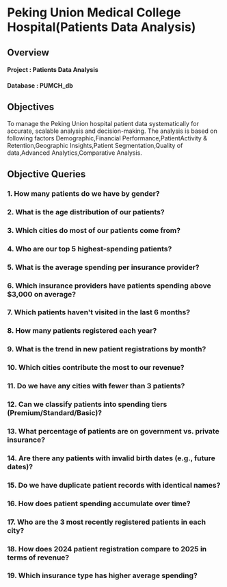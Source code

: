 # Peking Union Medical College Hospital(Patients Data Analysis)
## Overview
#### Project : Patients Data Analysis
#### Database : PUMCH_db
## Objectives
To manage the Peking Union hospital patient data systematically for accurate, scalable analysis and decision-making.
The analysis is based on following factors 
Demographic,Financial Performance,PatientActivity & Retention,Geographic Insights,Patient Segmentation,Quality of data,Advanced Analytics,Comparative Analysis.

## Objective Queries 
### 1. How many patients do we have by gender?  

### 2. What is the age distribution of our patients?  

### 3. Which cities do most of our patients come from?
  
### 4. Who are our top 5 highest-spending patients? 
 
### 5. What is the average spending per insurance provider?  

### 6. Which insurance providers have patients spending above $3,000 on average?  

### 7. Which patients haven't visited in the last 6 months?  

### 8. How many patients registered each year?  

### 9. What is the trend in new patient registrations by month?  

### 10. Which cities contribute the most to our revenue?  

### 11. Do we have any cities with fewer than 3 patients?  

### 12. Can we classify patients into spending tiers (Premium/Standard/Basic)?  

### 13. What percentage of patients are on government vs. private insurance?  

### 14. Are there any patients with invalid birth dates (e.g., future dates)?  

### 15. Do we have duplicate patient records with identical names?  

### 16. How does patient spending accumulate over time?  

### 17. Who are the 3 most recently registered patients in each city?  

### 18. How does 2024 patient registration compare to 2025 in terms of revenue?  

### 19. Which insurance type has higher average spending?
